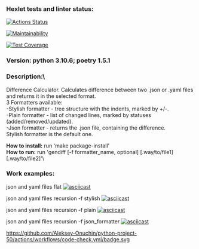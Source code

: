 ### Hexlet tests and linter status:
[![Actions Status](https://github.com/Aleksey-Onuchin/python-project-50/workflows/hexlet-check/badge.svg)](https://github.com/Aleksey-Onuchin/python-project-50/actions)

[![Maintainability](https://api.codeclimate.com/v1/badges/885fa6645ccad79efdbb/maintainability)](https://codeclimate.com/github/Aleksey-Onuchin/python-project-50/maintainability)

[![Test Coverage](https://api.codeclimate.com/v1/badges/885fa6645ccad79efdbb/test_coverage)](https://codeclimate.com/github/Aleksey-Onuchin/python-project-50/test_coverage)

### Version: python 3.10.6; poetry 1.5.1

### Description:\
Difference Calculator. Calculates difference between two .json or .yaml files and returns it in the selected format.\
3 Formatters available:\
    -Stylish formatter - tree structure with the indents, marked by +/-.\
    -Plain formatter - list of changed lines, marked by statuses (added/removed/updated).\
    -Json formatter - returns the .json file, containing the difference.\
Stylish formatter is the default one.

**How to install:** run 'make package-install'\
**How to run:** run 'gendiff [-f formatter_name, optional] [.way/to/file1] [.way/to/file2]'\


### Work examples:
json and yaml files flat
[![asciicast](https://asciinema.org/a/H4zK8X23eMUptb6xlDZKhsE3b.svg)](https://asciinema.org/a/H4zK8X23eMUptb6xlDZKhsE3b)

json and yaml files recursion -f stylish
[![asciicast](https://asciinema.org/a/tpq8GHxYq3AAagyEZ6ZTO7xvD.svg)](https://asciinema.org/a/tpq8GHxYq3AAagyEZ6ZTO7xvD)

json and yaml files recursion -f plain
[![asciicast](https://asciinema.org/a/oSSfngNn0vU5CTihUN9TJ77DA.svg)](https://asciinema.org/a/oSSfngNn0vU5CTihUN9TJ77DA)

json and yaml files recursion -f json_formatter
[![asciicast](https://asciinema.org/a/ELOzIVcfWgnv9bCs2SO8nl9oy.svg)](https://asciinema.org/a/ELOzIVcfWgnv9bCs2SO8nl9oy)

https://github.com/Aleksey-Onuchin/python-project-50/actions/workflows/code-check.yml/badge.svg